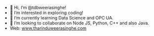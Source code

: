 - 👋 Hi, I’m @tdbweerasinghe!
- 👀 I’m interested in exploring coding! 
- 🌱 I’m currently learning Data Science and OPC UA.
- 💞️ I’m looking to collaborate on Node JS, Python, C++ and also Java.
- Web: www.tharinduweerasinghe.com


<!---
tdbweerasinghe/tdbweerasinghe is a ✨ special ✨ repository because its `README.md` (this file) appears on your GitHub profile.
You can click the Preview link to take a look at your changes.
--->
